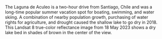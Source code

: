 The Laguna de Aculeo is a two-hour drive from Santiago, Chile and was a long-time popular summer vacation spot for boating, swimming, and water skiing. A combination of nearby population growth, purchasing of water rights for agriculture, and drought caused the shallow lake to go dry in 2018. This Landsat 8 true-color reflectance image from 18 May 2023 shows a dry lake bed in shades of brown in the center of the view.